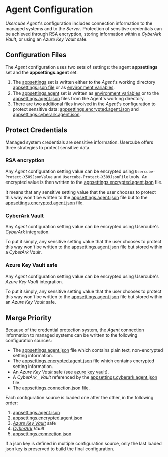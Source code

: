 # Agent Configuration

_Usercube Agent_'s configuration includes connection information to the managed systems and to the
_Server_. Protection of sensitive credentials can be achieved through RSA encryption, storing
information within a _CyberArk Vault_, or using an _Azure Key Vault_ safe.

## Configuration Files

The _Agent_ configuration uses two sets of settings: the agent **appsettings** set and the
**appsettings.agent** set.

1. The
   [appsettings](/docs/identitymanager/6.1/identitymanager/integration-guide/network-configuration/agent-configuration/appsettings/index.md)
   set is written either to the _Agent_'s working directory
   [appsettings.json file](/docs/identitymanager/6.1/identitymanager/integration-guide/architecture/index.md)
   or as
   [environment variables](/docs/identitymanager/6.1/identitymanager/integration-guide/architecture/index.md).
2. The
   [appsettings.agent](/docs/identitymanager/6.1/identitymanager/integration-guide/network-configuration/agent-configuration/appsettings-agent/index.md)
   set is written as
   [environment variables](/docs/identitymanager/6.1/identitymanager/integration-guide/architecture/index.md)
   or to the
   [appsettings.agent.json](/docs/identitymanager/6.1/identitymanager/integration-guide/network-configuration/agent-configuration/appsettings-agent/index.md)
   files from the Agent's working directory.
3. There are two additional files involved in the _Agent_'s configuration to protect sensitive data:
   [appsettings.encrypted.agent.json](/docs/identitymanager/6.1/identitymanager/integration-guide/network-configuration/agent-configuration/rsa-encryption/index.md)
   and
   [appsettings.cyberark.agent.json](/docs/identitymanager/6.1/identitymanager/integration-guide/network-configuration/agent-configuration/cyberark-application-access-manager-credential-providers/index.md).

## Protect Credentials

Managed system credentials are sensitive information. Usercube offers three strategies to protect
sensitive data.

### RSA encryption

Any _Agent_ configuration setting value can be encrypted using `Usercube-Protect-X509JsonValue` and
`Usercube-Protect-X509JsonFile` tools. An encrypted value is then written to the
[appsettings.encrypted.agent.json](/docs/identitymanager/6.1/identitymanager/integration-guide/network-configuration/agent-configuration/rsa-encryption/index.md)
file.

It means that any sensitive setting value that the user chooses to protect this way won't be written
to the
[appsettings.agent.json](/docs/identitymanager/6.1/identitymanager/integration-guide/network-configuration/agent-configuration/appsettings-agent/index.md)
file but to the
[appsettings.encrypted.agent.json](/docs/identitymanager/6.1/identitymanager/integration-guide/network-configuration/agent-configuration/rsa-encryption/index.md)
file.

### CyberArk Vault

Any _Agent_ configuration setting value can be encrypted using Usercube's _CyberArk_ integration.

To put it simply, any sensitive setting value that the user chooses to protect this way won't be
written to the
[appsettings.agent.json](/docs/identitymanager/6.1/identitymanager/integration-guide/network-configuration/agent-configuration/appsettings-agent/index.md)
file but stored within a _CyberArk Vault_.

### Azure Key Vault safe

Any _Agent_ configuration setting value can be encrypted using Usercube's _Azure Key Vault_
integration.

To put it simply, any sensitive setting value that the user chooses to protect this way won't be
written to the
[appsettings.agent.json](/docs/identitymanager/6.1/identitymanager/integration-guide/network-configuration/agent-configuration/appsettings-agent/index.md)
file but stored within an _Azure Key Vault_ safe.

## Merge Priority

Because of the credential protection system, the _Agent_ connection information to managed systems
can be written to the following configuration sources:

- The
  [appsettings.agent.json](/docs/identitymanager/6.1/identitymanager/integration-guide/network-configuration/agent-configuration/appsettings-agent/index.md)
  file which contains plain text, non-encrypted setting information.
- The
  [appsettings.encrypted.agent.json](/docs/identitymanager/6.1/identitymanager/integration-guide/network-configuration/agent-configuration/rsa-encryption/index.md)
  file which contains encrypted setting information.
- An _Azure Key Vault_ safe (see
  [azure key vault](/docs/identitymanager/6.1/identitymanager/integration-guide/network-configuration/agent-configuration/azure-key-vault/index.md)).
- A _CyberArk\_\_Vault_ referenced by the
  [appsettings.cyberark.agent.json](/docs/identitymanager/6.1/identitymanager/integration-guide/network-configuration/agent-configuration/cyberark-application-access-manager-credential-providers/index.md)
  file.
- The
  [appsettings.connection.json](/docs/identitymanager/6.1/identitymanager/integration-guide/network-configuration/technical-files/appsettings.connection/index.md)
  file.

Each configuration source is loaded one after the other, in the following order:

1. [appsettings.agent.json](/docs/identitymanager/6.1/identitymanager/integration-guide/network-configuration/agent-configuration/appsettings-agent/index.md)
2. [appsettings.encrypted.agent.json](/docs/identitymanager/6.1/identitymanager/integration-guide/network-configuration/agent-configuration/rsa-encryption/index.md)
3. _[Azure Key Vault](/docs/identitymanager/6.1/identitymanager/integration-guide/network-configuration/agent-configuration/azure-key-vault/index.md)_
   safe
4. _[CyberArk](/docs/identitymanager/6.1/identitymanager/integration-guide/network-configuration/agent-configuration/cyberark-application-access-manager-credential-providers/index.md)
   Vault_
5. [appsettings.connection.json](/docs/identitymanager/6.1/identitymanager/integration-guide/network-configuration/technical-files/appsettings.connection/index.md)

If a json key is defined in multiple configuration source, only the last loaded json key is
preserved to build the final configuration.
